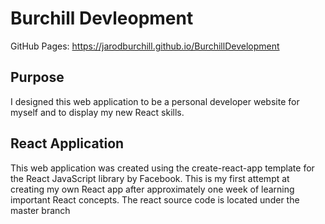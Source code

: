 # Burchill Devleopment
GitHub Pages: https://jarodburchill.github.io/BurchillDevelopment
## Purpose
I designed this web application to be a personal developer website for myself and to display my new React skills. 
## React Application
This web application was created using the create-react-app template for the React JavaScript library by Facebook. This is my first attempt at creating my own React app after approximately one week of learning important React concepts. The react source code is located under the master branch
